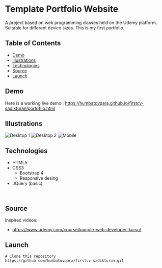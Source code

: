 # Template Portfolio Website
A project based on web programming classes held on the Udemy platform. Suitable for different device sizes. This is my first portfolio.<br />

## Table of Contents
- [Demo](#demo)
- [Illustrations](#illustrations)
- [Technologies](#technologies)
- [Source](#source)
- [Launch](#launch)

## Demo
Here is a working live demo : https://humbatovqara.github.io/firstcv-sadikturan/portofilo.html

## Illustrations
![Desktop 1](https://user-images.githubusercontent.com/60696274/137797313-48bb85c0-830b-4157-860e-e3a30ff9acfa.PNG)
![Desktop 2](https://user-images.githubusercontent.com/60696274/137797353-303280a1-bc5f-4332-8f5f-7e3b3e91009f.PNG)
![Mobile](https://user-images.githubusercontent.com/60696274/137797397-b69aee7c-aeb5-4eda-9ddb-cd1d3a494dd4.PNG)
<br />

## Technologies
- HTML5
- CSS3
  - Bootstrap 4
  - Responsive desing
- JQuery (basic)
<br />

## Source
Inspired videos: 
- https://www.udemy.com/course/komple-web-developer-kursu/

## Launch
```
# Clone this repository
https://github.com/humbatovqara/firstcv-sadikturan.git
```
